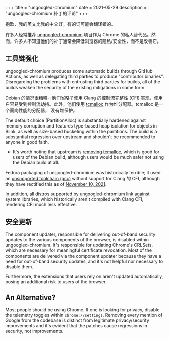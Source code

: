 +++
title = "ungoogled-chromium"
date = 2021-05-29
description = "ungoogled-chromium 补丁的评论"
+++

抱歉，我的英文比我的中文好，有的词可能会翻译错的。

许多人经常推荐 [ungoogled-chromium](https://github.com/Eloston/ungoogled-chromium) 项目作为
Chrome 的私人替代品。然而，许多人不知道他们的补丁通常会降低浏览器的隐私/安全性，而不是改善它。

## 工具链强化

ungoogled-chromium produces some automatic builds through GitHub Actions, as
well as delegating third parties to produce "contributor binaries". Disregarding
the problems with entrusting third parties for builds, all of the builds weaken
the security of the existing mitigations in some form.

[Debian](https://github.com/ungoogled-software/ungoogled-chromium-debian/blob/unified/debian/rules#L59)
的情况很糟糕--他们省略了使用 Clang 的控制流完整性 (CFI) 实现，使用户容易受到控制流劫持。此外，他们使用
[tcmalloc](https://github.com/google/tcmalloc) 作为堆分配器。tcmalloc 是一个面向性能的分配器，
没有堆保护。

The default choice (PartitionAlloc) is substantially hardened against memory
corruption and features type-based heap isolation for objects in Blink, as well
as size-based bucketing within the partitions. The build is a substantial
regression over upstream and shouldn't be recommended to anyone in good faith.

*   It's worth noting that upstream is
    [removing tcmalloc](https://crrev.com/c/3372825), which is good for users of
    the Debian build, although users would be much safer not using the Debian
    build at all.

Fedora packaging of ungoogled-chromium was historically terrible; it used an
[unsupported toolchain (gcc)](https://github.com/ungoogled-software/ungoogled-chromium-fedora/tree/8300097092afacf6d21d155524c5dc0695a0e43a)
without support for Clang 的 CFI, although they have rectified
this as of
[November 10, 2021](https://github.com/ungoogled-software/ungoogled-chromium-fedora/commit/8054d652e66add0c46540296c08d4a593e049063).

In addition, all distros supported by ungoogled-chromium link against system
libraries, which historically aren't compiled with Clang CFI, rendering CFI much
less effective.

## 安全更新

The component updater, responsible for delivering out-of-band security updates
to the various components of the browser, is disabled within ungoogled-chromium.
It's responsible for updating Chrome's CRLSets, which are necessary for
meaningful certificate revocation. Most of the components are delivered via the
component updater because they have a need for out-of-band security updates, and
it's not helpful nor necessary to disable them.

Furthermore, the extensions that users rely on aren't updated automatically,
posing an additional risk to users of the browser.

## An Alternative?

Most people should be using Chrome. If one is looking for privacy, disable the
telemetry toggles within `chrome://settings`. Removing every mention of Google
from the codebase is distinct from legitimate privacy/security improvements and
it's evident that the patches cause regressions in security, not improvements.

